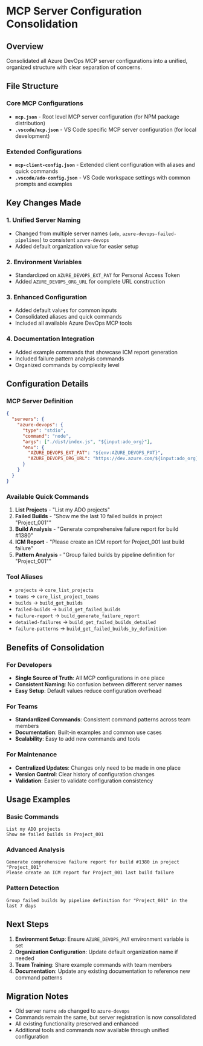 # MCP Server Configuration Consolidation

## Overview
Consolidated all Azure DevOps MCP server configurations into a unified, organized structure with clear separation of concerns.

## File Structure

### Core MCP Configurations
- **`mcp.json`** - Root level MCP server configuration (for NPM package distribution)
- **`.vscode/mcp.json`** - VS Code specific MCP server configuration (for local development)

### Extended Configurations
- **`mcp-client-config.json`** - Extended client configuration with aliases and quick commands
- **`.vscode/ado-config.json`** - VS Code workspace settings with common prompts and examples

## Key Changes Made

### 1. Unified Server Naming
- Changed from multiple server names (`ado`, `azure-devops-failed-pipelines`) to consistent `azure-devops`
- Added default organization value for easier setup

### 2. Environment Variables
- Standardized on `AZURE_DEVOPS_EXT_PAT` for Personal Access Token
- Added `AZURE_DEVOPS_ORG_URL` for complete URL construction

### 3. Enhanced Configuration
- Added default values for common inputs
- Consolidated aliases and quick commands
- Included all available Azure DevOps MCP tools

### 4. Documentation Integration
- Added example commands that showcase ICM report generation
- Included failure pattern analysis commands
- Organized commands by complexity level

## Configuration Details

### MCP Server Definition
```json
{
  "servers": {
    "azure-devops": {
      "type": "stdio",
      "command": "node",
      "args": ["./dist/index.js", "${input:ado_org}"],
      "env": {
        "AZURE_DEVOPS_EXT_PAT": "${env:AZURE_DEVOPS_PAT}",
        "AZURE_DEVOPS_ORG_URL": "https://dev.azure.com/${input:ado_org}"
      }
    }
  }
}
```

### Available Quick Commands
1. **List Projects** - "List my ADO projects"
2. **Failed Builds** - "Show me the last 10 failed builds in project \"Project_001\""
3. **Build Analysis** - "Generate comprehensive failure report for build #1380"
4. **ICM Report** - "Please create an ICM report for Project_001 last build failure"
5. **Pattern Analysis** - "Group failed builds by pipeline definition for \"Project_001\""

### Tool Aliases
- `projects` → `core_list_projects`
- `teams` → `core_list_project_teams`
- `builds` → `build_get_builds`
- `failed-builds` → `build_get_failed_builds`
- `failure-report` → `build_generate_failure_report`
- `detailed-failures` → `build_get_failed_builds_detailed`
- `failure-patterns` → `build_get_failed_builds_by_definition`

## Benefits of Consolidation

### For Developers
- **Single Source of Truth**: All MCP configurations in one place
- **Consistent Naming**: No confusion between different server names
- **Easy Setup**: Default values reduce configuration overhead

### For Teams
- **Standardized Commands**: Consistent command patterns across team members
- **Documentation**: Built-in examples and common use cases
- **Scalability**: Easy to add new commands and tools

### For Maintenance
- **Centralized Updates**: Changes only need to be made in one place
- **Version Control**: Clear history of configuration changes
- **Validation**: Easier to validate configuration consistency

## Usage Examples

### Basic Commands
```
List my ADO projects
Show me failed builds in Project_001
```

### Advanced Analysis
```
Generate comprehensive failure report for build #1380 in project "Project_001"
Please create an ICM report for Project_001 last build failure
```

### Pattern Detection
```
Group failed builds by pipeline definition for "Project_001" in the last 7 days
```

## Next Steps

1. **Environment Setup**: Ensure `AZURE_DEVOPS_PAT` environment variable is set
2. **Organization Configuration**: Update default organization name if needed
3. **Team Training**: Share example commands with team members
4. **Documentation**: Update any existing documentation to reference new command patterns

## Migration Notes

- Old server name `ado` changed to `azure-devops`
- Commands remain the same, but server registration is now consolidated
- All existing functionality preserved and enhanced
- Additional tools and commands now available through unified configuration
